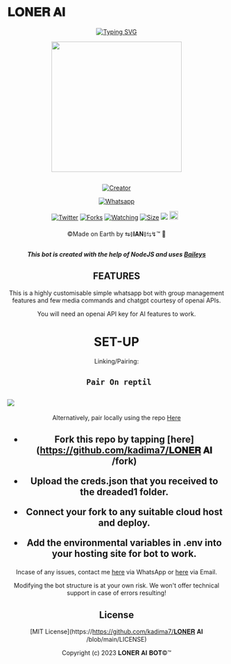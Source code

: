 # 𝐋𝐎𝐍𝐄𝐑 𝐀𝐈 
<div align="center">
<a href="https://git.io/typing-svg"><img src="https://readme-typing-svg.demolab.com?font=Black+Ops+One&size=50&pause=1000&color=1BAFBAFF&center=true&width=910&height=100&lines=LONG LIVE+𝐋𝐎𝐍𝐄𝐑 𝐀𝐈 𝐁𝐎𝐓©️;MULTI+DEVICE+WHATSAPP+BOT;CREATED+BY+⇆࿅𝐈𝐀𝐍࿅⇆↯;PUBLIC+RELESED; ...;TEAM 𝐋𝐎𝐍𝐄𝐑 𝐀𝐈 ." alt="Typing SVG" /></a>
  </p>
  
<p align="center">
<img src="https://i.imgur.com/oE6btwC.jpeg" width="300" height="300"/>
</p>
<p align="center">
  <a href="#"><img src="http://readme-typing-svg.herokuapp.com?color=d1fa02&center=true&vCenter=true&multiline=false&lines=𝐋𝐎𝐍𝐄𝐑 𝐀𝐈 𝐁𝐎𝐓+WHATSAPP+BOT" alt="">
</p>
<p align="center">
<a href="#"><img title="Creator" src="https://img.shields.io/badge/Creator-⇆࿅𝐈𝐀𝐍࿅⇆↯-blue.svg?style=for-the-badge&logo=github"></a>
</p>
<p align="center">
<a href="'https://wa.me/254793971348+⇆࿅𝐈𝐀𝐍࿅⇆↯+uko+na+update+yoyote+ya+loner+Bot+Mkuu+👽'"><img title="Whatsapp" src="'https://wa.me/254793971348+⇆࿅𝐈𝐀𝐍࿅⇆↯+uko+na+update+ya+loner+Bot+Mkuu+👽'?color=green&style=flat-square"></a>
  
<a href="https://wa.me/254793971348+⇆࿅𝐈𝐀𝐍࿅⇆↯"><img title="Twitter" src="https://https://x.com/popular_lo60317??color=black&style=flat-square"></a>
<a href="https://github.com/kadima7/𝐋𝐎𝐍𝐄𝐑 𝐀𝐈 𝐁𝐎𝐓/network/members"><img title="Forks" src="https://img.shields.io/github/fork/kadima7/𝐋𝐎𝐍𝐄𝐑 𝐀𝐈 𝐁𝐎𝐓?color=green&style=flat-square"></a>
<a href="https://github.com/owlai01/𝐋𝐎𝐍𝐄𝐑 𝐀𝐈 𝐁𝐎𝐓/watchers"><img title="Watching" src="https://img.shields.io/github/watchers/kadima7/𝐋𝐎𝐍𝐄𝐑 𝐀𝐈 𝐁𝐎𝐓?label=Watchers&color=red&style=flat-square"></a>
<a href="https://github.com/kadima7/𝐋𝐎𝐍𝐄𝐑 𝐀𝐈 𝐁𝐎𝐓/"><img title="Size" src="https://img.shields.io/github/repo-size/AlipBot/Api-Alpis?style=flat-square&color=darkred"></a>
<a href="https://hits.seeyoufarm.com"><img src="https://hits.seeyoufarm.com/api/count/incr/badge.svg?url=https://github.com/owlai01/Owl-Ai/%2Fhit-counter&count_bg=%2379C83D&title_bg=%23555555&icon=probot.svg&icon_color=%2304FF00&title=hits&edge_flat=false"/></a>
<a href="https://github.com/owlai01/𝐋𝐎𝐍𝐄𝐑 𝐀𝐈 𝐁𝐎𝐓/graphs/commit-activity"><img height="20" src="https://img.shields.io/badge/Maintained-No-red.svg"></a>&nbsp;&nbsp;
</p>


©️Made on Earth by ⇆࿅𝐈𝐀𝐍࿅⇆↯™️ 🦄


***This bot is created with the help of NodeJS and uses [Baileys](https://github.com/adiwajshing/Baileys)***

## FEATURES
This is a highly customisable simple whatsapp bot with group management features and few media commands and chatgpt courtesy of openai APIs.

You will need an openai API key for AI features to work.

# SET-UP

Linking/Pairing:


## ` Pair On reptil`
<h2 align="left">  <a href="https://replit.com/@⇆࿅𝐈𝐀𝐍࿅⇆↯/𝐋𝐎𝐍𝐄𝐑 𝐀𝐈-Pairing-v6"><img src="https://repl.it/badge/github/quiec/whatsasena" />
</a>
</h2>

Alternatively, pair locally using the repo [Here](https://github.com/Fortunatusmokaya/DREADED-PAIRING)

    
<h2 align="center">   



    
<h2 align="center">   

- Fork this repo by tapping  [here](https://github.com/kadima7/𝐋𝐎𝐍𝐄𝐑 𝐀𝐈 /fork)


- Upload the creds.json that you received to the dreaded1 folder.

- Connect your fork to any suitable cloud host and deploy.

- Add the environmental variables in .env into your hosting site for bot to work.
</h2>
 
     

    
 



Incase of any issues, contact me  [here](https://wa.me/+254793971348) via WhatsApp or [here](iantrevy@gmail.com) via Email.

Modifying the bot structure is at your own risk. We won't offer technical support in case of errors resulting!


## License

[MIT License](https://https://github.com/kadima7/𝐋𝐎𝐍𝐄𝐑 𝐀𝐈 /blob/main/LICENSE)

Copyright (c) 2023 𝐋𝐎𝐍𝐄𝐑 𝐀𝐈 𝐁𝐎𝐓©️™️

